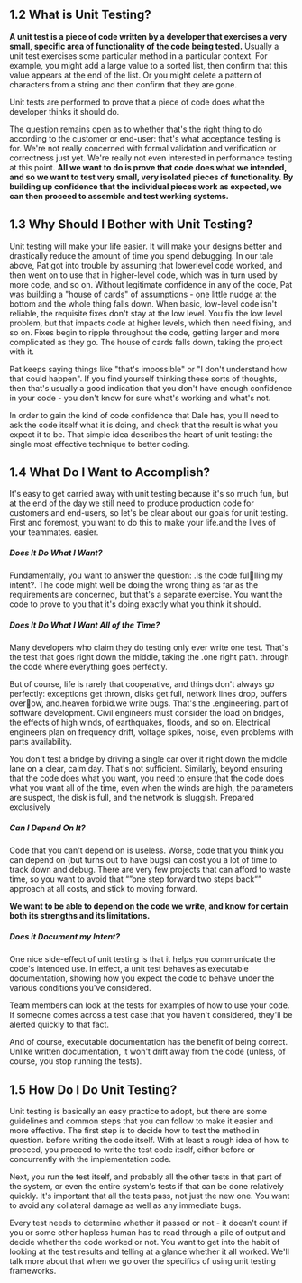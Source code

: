 
## 1.2 What is Unit Testing?

__A unit test is a piece of code written by a developer that exercises a very small, specific area of functionality of the code being tested.__ Usually a unit test exercises some particular method in a particular context. For example, you might add a large value to a sorted list, then confirm that this value appears at the end of the list. Or you might delete a pattern of characters from a string and then confirm that they are gone. 

Unit tests are performed to prove that a piece of code does what the developer thinks it should do.

The question remains open as to whether that's the right thing to do according to the customer or end-user: that's what acceptance testing is for. We're not really concerned with formal validation and verification or correctness just yet. We're really not even interested in performance testing at this point. __All we want to do is prove that code does what we intended, and so we want to test very small, very isolated pieces of functionality. By building up confidence that the individual pieces work as expected, we can then proceed to assemble and test working systems.__

## 1.3 Why Should I Bother with Unit Testing?

Unit testing will make your life easier. It will make your designs better and drastically reduce the amount of time you spend debugging. In our tale above, Pat got into trouble by assuming that lowerlevel code worked, and then went on to use that in higher-level code, which was in turn used by more code, and so on. Without legitimate confidence in any of the code, Pat was building a "house of cards" of assumptions - one little nudge at the bottom and the whole thing falls down. When basic, low-level code isn't reliable, the requisite fixes don't stay at the low level. You fix the low level problem, but that impacts code at higher levels, which then need fixing, and so on. Fixes begin to ripple throughout the code, getting larger and more complicated as they go. The house of cards falls down, taking the project with it.

Pat keeps saying things like "that's impossible" or "I don't understand how that could happen". If you find yourself thinking these sorts of thoughts, then that's usually a good indication that you don't have enough confidence in your code - you don't know for sure what's working and what's not. 

In order to gain the kind of code confidence that Dale has, you'll need to ask the code itself what it is doing, and check that the result is what you expect it to be. That simple idea describes the heart of unit testing: the single most effective technique to better coding.

## 1.4 What Do I Want to Accomplish?

It's easy to get carried away with unit testing because it's so much fun, but at the end of the day we still need to produce production code for customers and end-users, so let's be clear about our goals for unit testing. First and foremost, you want to do this to make your life.and the lives of your teammates. easier.

##### Does It Do What I Want?

Fundamentally, you want to answer the question: .Is the code fullling my intent?. The code might well be doing the wrong thing as far as the requirements are concerned, but that's a separate exercise. You want the code to prove to you that it's doing exactly what you think it should.

##### Does It Do What I Want All of the Time?

Many developers who claim they do testing only ever write one test. That's the test that goes right down the middle, taking the .one right path. through the code where everything goes perfectly.

But of course, life is rarely that cooperative, and things don't always go perfectly: exceptions get thrown, disks get full, network lines drop, buffers overow, and.heaven forbid.we write bugs. That's the .engineering. part of software development. Civil engineers must consider the load on bridges, the effects of high winds, of earthquakes, floods, and so on. Electrical engineers plan on frequency drift, voltage spikes, noise, even problems with parts availability.

You don't test a bridge by driving a single car over it right down the middle lane on a clear, calm day. That's not sufficient. Similarly, beyond ensuring that the code does what you want, you need to ensure that the code does what you want all of the time, even when the winds are high, the parameters are suspect, the disk is full, and the network is sluggish. Prepared exclusively

##### Can I Depend On It?

Code that you can't depend on is useless. Worse, code that you think you can depend on (but turns out to have bugs) can cost you a lot of time to track down and debug. There are very few projects that can afford to waste time, so you want to avoid that “”one step forward two steps back“” approach at all costs, and stick to moving forward.

__We want to be able to depend on the code we write, and know for certain both its strengths and its limitations.__

##### Does it Document my Intent?

One nice side-effect of unit testing is that it helps you communicate the code's intended use. In effect, a unit test behaves as executable documentation, showing how you expect the code to behave under the various conditions you've considered.

Team members can look at the tests for examples of how to use your code. If someone comes across a test case that you haven't considered, they'll be alerted quickly to that fact.

And of course, executable documentation has the benefit of being correct. Unlike written documentation, it won't drift away from the code (unless, of course, you stop running the tests).

## 1.5 How Do I Do Unit Testing?

Unit testing is basically an easy practice to adopt, but there are some guidelines and common steps that you can follow to make it easier and more effective. The first step is to decide how to test the method in question. before writing the code itself. With at least a rough idea of how to proceed, you proceed to write the test code itself, either before or concurrently with the implementation code.

Next, you run the test itself, and probably all the other tests in that part of the system, or even the entire system's tests if that can be done relatively quickly. It's important that all the tests pass, not just the new one. You want to avoid any collateral damage as well as any immediate bugs.

Every test needs to determine whether it passed or not - it doesn't count if you or some other hapless human has to read through a pile of output and decide whether the code worked or not. You want to get into the habit of looking at the test results and telling at a glance whether it all worked. We'll talk more about that when we go over the specifics of using unit testing frameworks.





